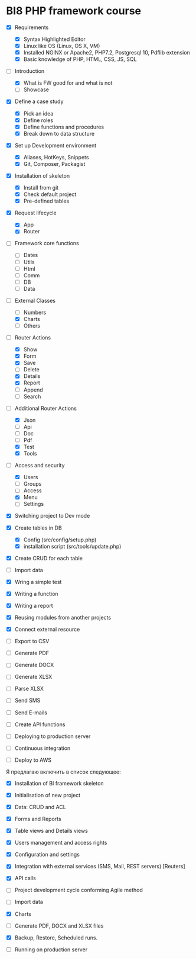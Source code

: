 # BI8 PHP framework course

-  [x] Requirements
	-  [x] Syntax Highlighted Editor
	-  [x] Linux like OS (Linux, OS X, VM)
	-  [x] Installed NGINX or Apache2, PHP7.2, Postgresql 10, Pdflib extension
	-  [x] Basic knowledge of PHP, HTML, CSS, JS, SQL
-  [ ] Introduction
	-  [x] What is FW good for and what is not
	-  [ ] Showcase
-  [x] Define a case study
	-  [x] Pick an idea
	-  [x] Define roles
	-  [x] Define functions and procedures
	-  [x] Break down to data structure
-  [x] Set up Development environment
	-  [x] Aliases, HotKeys, Snippets
	-  [x] Git, Composer, Packagist
-  [x] Installation of skeleton
	-  [x] Install from git
	-  [x] Check default project
	-  [x] Pre-defined tables
-  [x] Request lifecycle
	-  [x] App
	-  [x] Router
-  [ ] Framework core functions
	-  [ ] Dates
	-  [ ] Utils
	-  [ ] Html
	-  [ ] Comm
	-  [ ] DB
	-  [ ] Data
-  [ ] External Classes
	-  [ ] Numbers
	-  [x] Charts
	-  [ ] Others
-  [ ] Router Actions
	-  [x] Show
	-  [x] Form
	-  [x] Save
	-  [ ] Delete
	-  [x] Details
	-  [x] Report
	-  [ ] Append
	-  [ ] Search
-  [ ] Additional Router Actions
	-  [x] Json
	-  [ ] Api
	-  [ ] Doc
	-  [ ] Pdf
	-  [x] Test
	-  [x] Tools
-  [ ] Access and security
	-  [x] Users
	-  [ ] Groups
	-  [ ] Access
	-  [x] Menu
	-  [ ] Settings
-  [x] Switching project to Dev mode
-  [x] Create tables in DB
	-  [x] Config (src/config/setup.php)
	-  [x] installation script (src/tools/update.php)
-  [x] Create CRUD for each table
-  [ ] Import data
-  [x] Wring a simple test
-  [x] Writing a function
-  [x] Writing a report
-  [x] Reusing modules from another projects
-  [x] Connect external resource
-  [ ] Export to CSV
-  [ ] Generate PDF
-  [ ] Generate DOCX
-  [ ] Generate XLSX
-  [ ] Parse XLSX
-  [ ] Send SMS
-  [ ] Send E-mails
-  [ ] Create API functions
-  [ ] Deploying to production server
-  [ ] Continuous integration
-  [ ] Deploy to AWS


Я предлагаю включить в список следующее:
-  [x] Installation of BI framework skeleton
-  [x] Initialisation of new project
-  [x] Data: CRUD and ACL
-  [x] Forms and Reports
-  [x] Table views and Details views
-  [x] Users management and access rights
-  [x] Configuration and settings
-  [x] Integration with external services (SMS, Mail, REST servers) [Reuters]
-  [x] API calls
-  [ ] Project development cycle conforming Agile method
-  [ ] Import data
-  [x] Charts
-  [ ] Generate PDF, DOCX and XLSX files
-  [x] Backup, Restore, Scheduled runs.
-  [ ] Running on production server


